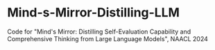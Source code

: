 # Mind-s-Mirror-Distilling-LLM
Code for "Mind's Mirror: Distilling Self-Evaluation Capability and Comprehensive Thinking from Large Language Models", NAACL 2024

